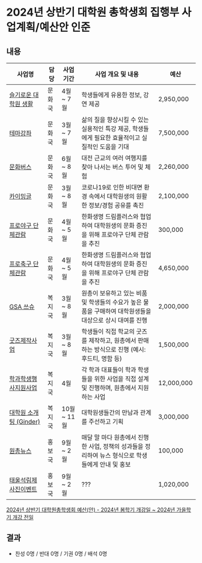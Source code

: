 2024년 상반기 대학원 총학생회 집행부 사업계획/예산안 인준
===

## 내용
| 사업명                                        | 담당   | 사업 기간 | 사업 개요 및 내용                                                                  | 예산         |
|-----------------------------------------------|--------|-----------|-----------------------------------------------------------------------------|------------|
| [슬기로운 대학원 생활](문화국_슬대생.md)        | 문화국 | 4월 ~ 7월 | 학생들에게 유용한 정보, 강연 제공                                                         | 2,950,000 |  
| [테마강좌](문화국_테마강좌.md)                    | 문화국 | 3월 ~ 7월 | 삶의 질을 향상시킬 수 있는 실용적인 특강 제공, 학생들에게 필요한 효율적이고 실질적인 도움을 기대                     |7,500,000  |
| [문화버스](문화국_문화버스.md)               | 문화국 | 6월 ~ 8월 | 대전 근교의 여러 여행지를 찾아 나서는 버스 투어 및 체험                                   | 2,260,000 |
| [카이밍글](문화국_카이밍글.md)                    | 문화국 | 3월 ~ 8월 | 코로나19로 인한 비대면 환경 속에서 대학원생의 원활한 정보/경험 공유를 촉진                                 |2,100,000 |
| [프로야구 단체관람](문화국_프로야구.md)                    | 문화국 | 4월 ~ 5월 | 한화생명 드림플러스와 협업하여 대학원생의 문화 증진을 위해 프로야구 단체 관람을 추진                                 | 300,000 |
| [프로축구 단체관람](문화국_프로축구.md)                    | 문화국 | 4월 ~ 5월 | 한화생명 드림플러스와 협업하여 대학원생의 문화 증진을 위해 프로야구 단체 관람을 추진                                 | 4,650,000 |
| [GSA 쓰슈](복지국_쓰슈.md)                | 복지국 | 3월 ~ 8월 | 원총이 보유하고 있는 비품 및 학생들의 수요가 높은 물품을 구매하여 대학원생들을 대상으로 상시 대여를 진행                 |2,000,000|
| [굿즈제작사업](복지국_굿즈.md)                | 복지국 | 3월 ~ 8월 | 학생들이 직접 학교의 굿즈를 제작하고, 원총에서 판매하는 방식으로 진행 (예시: 후드티, 명함 등)                     |1,500,000 |
| [학과학생행사지원사업](복지국_학학행지.md)        | 복지국 | 4월       | 각 학과 대표들이 학과 학생들을 위한 사업을 직접 설계 및 진행하며, 원총에서 지원하는 사업                         |12,000,000 |
| [대학원 소개팅 (Ginder)](복지국_대학원소개팅.md) | 복지국 | 10월 ~ 11월 | 대학원생들간의 만남과 관계를 주선하고 기획      |3,000,000 |   
| [원총뉴스](홍보국_원총뉴스.md)     | 홍보국 | 9월 ~ 2월 | 매달 말 마다 원총에서 진행한 사업, 정책의 성과들을 정리하여 뉴스 형식으로 학생들에게 안내 및 홍보      | 100,000 | 
| [태울석림제 사진이벤트](홍보국_태울석림제.md)     | 홍보국 | 9월 ~ 2월 | ???      | 1,020,000| 

[2024년 상반기 대학원총학생회 예산(안) - 2024년 봄학기 개강일 ~ 2024년 가을학기 개강 전일](https://docs.google.com/spreadsheets/d/1zDmGYBEFAcE2eK54zDEGhmtaXSlr-TBUNHIS_SbAVOs/edit?usp=sharing)

## 결과
- 찬성 0명 / 반대 0명 / 기권 0명 / 배석 0명
